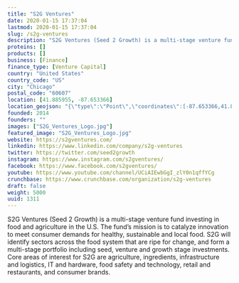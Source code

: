 ```yaml
---
title: "S2G Ventures"
date: 2020-01-15 17:37:04
lastmod: 2020-01-15 17:37:04
slug: /s2g-ventures
description: "S2G Ventures (Seed 2 Growth) is a multi-stage venture fund investing in food and agriculture in the U.S. The fund’s mission is to catalyze innovation to meet consumer demands for healthy, sustainable and local food. S2G will identify sectors across the food system that are ripe for change, and form a multi-stage portfolio including seed, venture and growth stage investments. Core areas of interest for S2G are agriculture, ingredients, infrastructure and logistics, IT and hardware, food safety and technology, retail and restaurants, and consumer brands."
proteins: []
products: []
business: [Finance]
finance_type: [Venture Capital]
country: "United States"
country_code: "US"
city: "Chicago"
postal_code: "60607"
location: [41.885955, -87.653366]
location_geojson: "{\"type\":\"Point\",\"coordinates\":[-87.653366,41.885955]}"
founded: 2014
founders: ""
images: ["S2G_Ventures_Logo.jpg"]
featured_image: "S2G_Ventures_Logo.jpg"
website: https://s2gventures.com/
linkedin: https://www.linkedin.com/company/s2g-ventures
twitter: https://twitter.com/seed2growth
instagram: https://www.instagram.com/s2gventures/
facebook: https://www.facebook.com/s2gventures/
youtube: https://www.youtube.com/channel/UCiAIEwbGgI_zlY0n1qffYCg
crunchbase: https://www.crunchbase.com/organization/s2g-ventures
draft: false
weight: 5000
uuid: 1311
---
```

S2G Ventures (Seed 2 Growth) is a multi-stage venture fund investing in food and agriculture in the U.S. The fund’s mission is to catalyze innovation to meet consumer demands for healthy, sustainable and local food. S2G will identify sectors across the food system that are ripe for change, and form a multi-stage portfolio including seed, venture and growth stage investments. Core areas of interest for S2G are agriculture, ingredients, infrastructure and logistics, IT and hardware, food safety and technology, retail and restaurants, and consumer brands.
